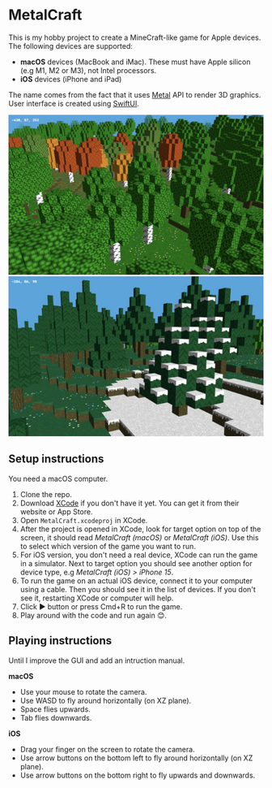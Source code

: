 # MetalCraft

This is my hobby project to create a MineCraft-like game for Apple devices. The following devices are supported:
* **macOS** devices (MacBook and iMac). These must have Apple silicon (e.g M1, M2 or M3), not Intel processors.
* **iOS** devices (iPhone and iPad)

The name comes from the fact that it uses [Metal](https://developer.apple.com/metal/) API to render 3D graphics. User interface is created using [SwiftUI](https://developer.apple.com/swiftui/).

![Summer forest and autumn forest](README_images/summer_autumn_forest.jpg)
![Spruce forest](README_images/spruce_forest.jpg)

## Setup instructions

You need a macOS computer.

1) Clone the repo.
2) Download [XCode](https://developer.apple.com/xcode/) if you don't have it yet. You can get it from their website or App Store.
3) Open `MetalCraft.xcodeproj` in XCode.
4) After the project is opened in XCode, look for target option on top of the screen, it should read *MetalCraft (macOS)* or *MetalCraft (iOS)*. Use this to select which version of the game you want to run.
6) For iOS version, you don't need a real device, XCode can run the game in a simulator. Next to target option you should see another option for device type, e.g *MetalCraft (iOS) > iPhone 15*.
7) To run the game on an actual iOS device, connect it to your computer using a cable. Then you should see it in the list of devices. If you don't see it, restarting XCode or computer will help.
8) Click ▶️ button or press Cmd+R to run the game.
9) Play around with the code and run again 😊.

## Playing instructions

Until I improve the GUI and add an intruction manual.

**macOS**
* Use your mouse to rotate the camera.
* Use WASD to fly around horizontally (on XZ plane).
* Space flies upwards.
* Tab flies downwards.

**iOS**
* Drag your finger on the screen to rotate the camera.
* Use arrow buttons on the bottom left to fly around horizontally (on XZ plane).
* Use arrow buttons on the bottom right to fly upwards and downwards.
